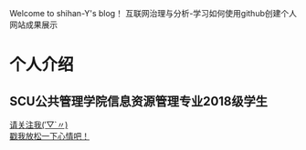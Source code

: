 Welcome to shihan-Y's blog！
 互联网治理与分析-学习如何使用github创建个人网站成果展示
# 个人介绍
## SCU公共管理学院信息资源管理专业2018级学生
[请关注我(′▽`〃) ](https://weibo.com/)  
[戳我放松一下心情吧！](https://music.163.com/#/song?id=1436910205)
